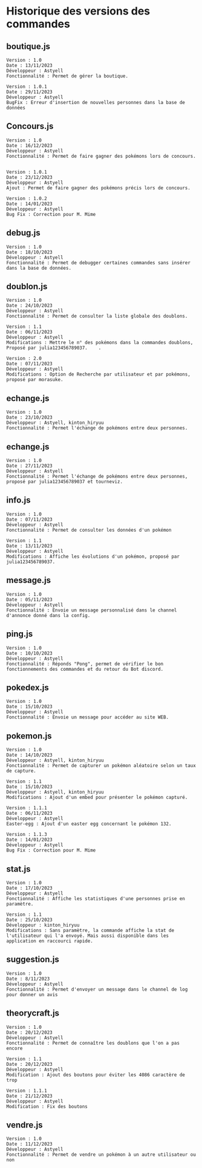 # Historique des versions des commandes

## boutique.js

	Version : 1.0
	Date : 13/11/2023
	Développeur : Astyell
	Fonctionnalité : Permet de gérer la boutique.

	Version : 1.0.1
	Date : 29/11/2023
	Développeur : Astyell
	BugFix : Erreur d'insertion de nouvelles personnes dans la base de données

## Concours.js

	Version : 1.0
	Date : 16/12/2023
	Développeur : Astyell
	Fonctionnalité : Permet de faire gagner des pokémons lors de concours.


	Version : 1.0.1
	Date : 23/12/2023
	Développeur : Astyell
	Ajout : Permet de faire gagner des pokémons précis lors de concours.

	Version : 1.0.2
	Date : 14/01/2023
	Développeur : Astyell
	Bug Fix : Correction pour M. Mime

## debug.js

	Version : 1.0
	Date : 18/10/2023
	Développeur : Astyell
	Fonctionnalité : Permet de debugger certaines commandes sans insérer dans la base de données.

## doublon.js

	Version : 1.0
	Date : 24/10/2023
	Développeur : Astyell
	Fonctionnalité : Permet de consulter la liste globale des doublons.

	Version : 1.1
	Date : 06/11/2023
	Développeur : Astyell
	Modifications : Mettre le n° des pokémons dans la commandes doublons, Proposé par julia123456789037.	.

	Version : 2.0
	Date : 07/11/2023
	Développeur : Astyell
	Modifications : Option de Recherche par utilisateur et par pokémons, proposé par morasuke.

## echange.js

	Version : 1.0
	Date : 23/10/2023
	Développeur : Astyell, kinton_hiryuu
	Fonctionnalité : Permet l'échange de pokémons entre deux personnes.

## echange.js

	Version : 1.0
	Date : 27/11/2023
	Développeur : Astyell
	Fonctionnalité : Permet l'échange de pokémons entre deux personnes, proposé par julia123456789037 et tourneviz.

## info.js

	Version : 1.0
	Date : 07/11/2023
	Développeur : Astyell
	Fonctionnalité : Permet de consulter les données d'un pokémon

	Version : 1.1
	Date : 13/11/2023
	Développeur : Astyell
	Modifications : Affiche les évolutions d'un pokémon, proposé par julia123456789037.

## message.js

	Version : 1.0
	Date : 05/11/2023
	Développeur : Astyell
	Fonctionnalité : Envoie un message personnalisé dans le channel d'annonce donné dans la config.

## ping.js

	Version : 1.0
	Date : 10/10/2023
	Développeur : Astyell
	Fonctionnalité : Réponds "Pong", permet de vérifier le bon fonctionnements des commandes et du retour du Bot discord.

## pokedex.js

	Version : 1.0
	Date : 15/10/2023
	Développeur : Astyell
	Fonctionnalité : Envoie un message pour accéder au site WEB.

## pokemon.js

	Version : 1.0
	Date : 14/10/2023
	Développeur : Astyell, kinton_hiryuu
	Fonctionnalité : Permet de capturer un pokémon aléatoire selon un taux de capture.

	Version : 1.1
	Date : 15/10/2023
	Développeur : Astyell, kinton_hiryuu
	Modifications : Ajout d'un embed pour présenter le pokémon capturé.

	Version : 1.1.1
	Date : 06/11/2023
	Développeur : Astyell
	Easter-egg : Ajout d'un easter egg concernant le pokémon 132.

	Version : 1.1.3
	Date : 14/01/2023
	Développeur : Astyell
	Bug Fix : Correction pour M. Mime

## stat.js

	Version : 1.0
	Date : 17/10/2023
	Développeur : Astyell
	Fonctionnalité : Affiche les statistiques d'une personnes prise en paramètre.

	Version : 1.1
	Date : 25/10/2023
	Développeur : kinton_hiryuu
	Modifications : Sans paramètre, la commande affiche la stat de l'utilisateur qui l'a envoyé. Mais aussi disponible dans les application en raccourci rapide.

## suggestion.js

	Version : 1.0
	Date : 8/11/2023
	Développeur : Astyell
	Fonctionnalité : Permet d'envoyer un message dans le channel de log pour donner un avis

## theorycraft.js

	Version : 1.0
	Date : 20/12/2023
	Développeur : Astyell
	Fonctionnalité : Permet de connaître les doublons que l'on a pas encore

	Version : 1.1
	Date : 20/12/2023
	Développeur : Astyell
	Modification : Ajout des boutons pour éviter les 4086 caractère de trop

	Version : 1.1.1
	Date : 21/12/2023
	Développeur : Astyell
	Modification : Fix des boutons

## vendre.js

	Version : 1.0
	Date : 11/12/2023
	Développeur : Astyell
	Fonctionnalité : Permet de vendre un pokémon à un autre utilisateur ou non